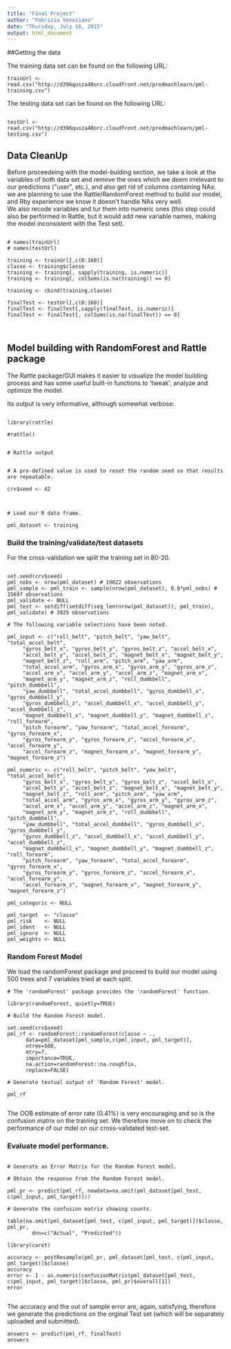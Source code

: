 ```yaml
---
title: "Final Project"
author: "Fabrizio Veneziano"
date: "Thursday, July 16, 2015"
output: html_document
---
```


##Getting the data

The training data set can be found on the following URL:

```{r LoadTrain, cache=TRUE}
trainUrl <- read.csv("http://d396qusza40orc.cloudfront.net/predmachlearn/pml-training.csv")

```


The testing data set can be found on the following URL:

```{r LoadTest, cache=TRUE}

testUrl <- read.csv("http://d396qusza40orc.cloudfront.net/predmachlearn/pml-testing.csv")

```

## Data CleanUp
  
Before proceedeing with the model-bulding section, we take a look at the variables of both data set and remove the ones which we deem irrelevant to our predictions ("user", etc.), and also get rid of columns containing NAs: we are planning to use the Rattle/RandomForest method to build our model, and Rby experience we know it doesn't handle NAs very well.  
We also recode variables and tur them into numeric ones (this step could also be performed in Rattle, but it would add new variable names, making the model inconsistent with the Test set).  


```{r CleanUp}

# names(trainUrl)
# names(testUrl)
 
training <- trainUrl[,c(8:160)]
classe <- training$classe
training <- training[, sapply(training, is.numeric)]
training <- training[, colSums(is.na(training)) == 0] 

training <- cbind(training,classe)

finalTest <- testUrl[,c(8:160)]
finalTest <- finalTest[,sapply(finalTest, is.numeric)]
finalTest <- finalTest[, colSums(is.na(finalTest)) == 0] 



```

## Model building with RandomForest and Rattle package  

The Rattle package/GUI makes it easier to visualize the model building process and has some useful built-in functions to 'tweak', analyze and optimize the model.  

Its output is very informative, although somewhat verbose:

```{r Rattle}

library(rattle)

#rattle()


# Rattle output


# A pre-defined value is used to reset the random seed so that results are repeatable.

crv$seed <- 42 

 

# Load our R data frame.

pml_dataset <- training
```
 
 
 

### Build the training/validate/test datasets
  
For the cross-validation we split the training set in 80-20.  

  
```{r CrossVal}

set.seed(crv$seed) 
pml_nobs <- nrow(pml_dataset) # 19622 observations 
pml_sample <- pml_train <- sample(nrow(pml_dataset), 0.8*pml_nobs) # 15697 observations
pml_validate <- NULL
pml_test <- setdiff(setdiff(seq_len(nrow(pml_dataset)), pml_train), pml_validate) # 3925 observations

# The following variable selections have been noted.

pml_input <- c("roll_belt", "pitch_belt", "yaw_belt", "total_accel_belt",
     "gyros_belt_x", "gyros_belt_y", "gyros_belt_z", "accel_belt_x",
     "accel_belt_y", "accel_belt_z", "magnet_belt_x", "magnet_belt_y",
     "magnet_belt_z", "roll_arm", "pitch_arm", "yaw_arm",
     "total_accel_arm", "gyros_arm_x", "gyros_arm_y", "gyros_arm_z",
     "accel_arm_x", "accel_arm_y", "accel_arm_z", "magnet_arm_x",
     "magnet_arm_y", "magnet_arm_z", "roll_dumbbell", "pitch_dumbbell",
     "yaw_dumbbell", "total_accel_dumbbell", "gyros_dumbbell_x", "gyros_dumbbell_y",
     "gyros_dumbbell_z", "accel_dumbbell_x", "accel_dumbbell_y", "accel_dumbbell_z",
     "magnet_dumbbell_x", "magnet_dumbbell_y", "magnet_dumbbell_z", "roll_forearm",
     "pitch_forearm", "yaw_forearm", "total_accel_forearm", "gyros_forearm_x",
     "gyros_forearm_y", "gyros_forearm_z", "accel_forearm_x", "accel_forearm_y",
     "accel_forearm_z", "magnet_forearm_x", "magnet_forearm_y", "magnet_forearm_z")

pml_numeric <- c("roll_belt", "pitch_belt", "yaw_belt", "total_accel_belt",
     "gyros_belt_x", "gyros_belt_y", "gyros_belt_z", "accel_belt_x",
     "accel_belt_y", "accel_belt_z", "magnet_belt_x", "magnet_belt_y",
     "magnet_belt_z", "roll_arm", "pitch_arm", "yaw_arm",
     "total_accel_arm", "gyros_arm_x", "gyros_arm_y", "gyros_arm_z",
     "accel_arm_x", "accel_arm_y", "accel_arm_z", "magnet_arm_x",
     "magnet_arm_y", "magnet_arm_z", "roll_dumbbell", "pitch_dumbbell",
     "yaw_dumbbell", "total_accel_dumbbell", "gyros_dumbbell_x", "gyros_dumbbell_y",
     "gyros_dumbbell_z", "accel_dumbbell_x", "accel_dumbbell_y", "accel_dumbbell_z",
     "magnet_dumbbell_x", "magnet_dumbbell_y", "magnet_dumbbell_z", "roll_forearm",
     "pitch_forearm", "yaw_forearm", "total_accel_forearm", "gyros_forearm_x",
     "gyros_forearm_y", "gyros_forearm_z", "accel_forearm_x", "accel_forearm_y",
     "accel_forearm_z", "magnet_forearm_x", "magnet_forearm_y", "magnet_forearm_z")

pml_categoric <- NULL

pml_target  <- "classe"
pml_risk    <- NULL
pml_ident   <- NULL
pml_ignore  <- NULL
pml_weights <- NULL

```




### Random Forest Model  

We load the randomForest package and proceed to build our model using 500 trees and 7 variables tried at each split.  


```{r RFModel}
# The 'randomForest' package provides the 'randomForest' function.

library(randomForest, quietly=TRUE)

# Build the Random Forest model.

set.seed(crv$seed)
pml_rf <- randomForest::randomForest(classe ~ .,
      data=pml_dataset[pml_sample,c(pml_input, pml_target)], 
      ntree=500,
      mtry=7,
      importance=TRUE,
      na.action=randomForest::na.roughfix,
      replace=FALSE)

# Generate textual output of 'Random Forest' model.

pml_rf


```

The OOB estimate of  error rate (0.41%) is very encouraging and so is the confusion matrix on the training set. We therefore move on to check the performance of our mdel on our cross-validated test-set.  


### Evaluate model performance.

```{r Evaluation, message=FALSE}

# Generate an Error Matrix for the Random Forest model.

# Obtain the response from the Random Forest model.

pml_pr <- predict(pml_rf, newdata=na.omit(pml_dataset[pml_test, c(pml_input, pml_target)]))

# Generate the confusion matrix showing counts.

table(na.omit(pml_dataset[pml_test, c(pml_input, pml_target)])$classe, pml_pr,
        dnn=c("Actual", "Predicted"))

library(caret)

accuracy <- postResample(pml_pr, pml_dataset[pml_test, c(pml_input, pml_target)]$classe)
accuracy
error <- 1 - as.numeric(confusionMatrix(pml_dataset[pml_test, c(pml_input, pml_target)]$classe, pml_pr)$overall[1])
error


```

The accuracy and the out of sample error are, again, satisfying, therefore we generate the predictions on the orginal Test set (which will be separately uploaded and submitted).

```{r Answers}
answers <- predict(pml_rf, finalTest)
answers
```

 






